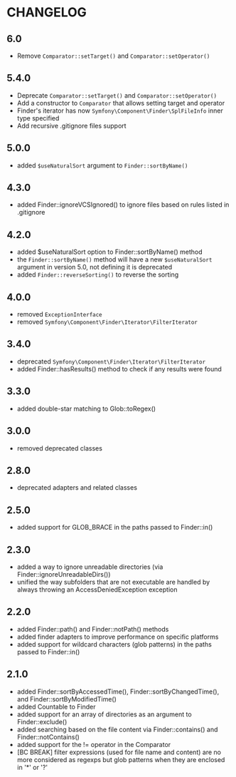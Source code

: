 # CHANGELOG

## 6.0

- Remove `Comparator::setTarget()` and `Comparator::setOperator()`

## 5.4.0

- Deprecate `Comparator::setTarget()` and `Comparator::setOperator()`
- Add a constructor to `Comparator` that allows setting target and operator
- Finder's iterator has now `Symfony\Component\Finder\SplFileInfo` inner type specified
- Add recursive .gitignore files support

## 5.0.0

- added `$useNaturalSort` argument to `Finder::sortByName()`

## 4.3.0

- added Finder::ignoreVCSIgnored() to ignore files based on rules listed in .gitignore

## 4.2.0

- added $useNaturalSort option to Finder::sortByName() method
- the `Finder::sortByName()` method will have a new `$useNaturalSort`
  argument in version 5.0, not defining it is deprecated
- added `Finder::reverseSorting()` to reverse the sorting

## 4.0.0

- removed `ExceptionInterface`
- removed `Symfony\Component\Finder\Iterator\FilterIterator`

## 3.4.0

- deprecated `Symfony\Component\Finder\Iterator\FilterIterator`
- added Finder::hasResults() method to check if any results were found

## 3.3.0

- added double-star matching to Glob::toRegex()

## 3.0.0

- removed deprecated classes

## 2.8.0

- deprecated adapters and related classes

## 2.5.0

- added support for GLOB_BRACE in the paths passed to Finder::in()

## 2.3.0

- added a way to ignore unreadable directories (via Finder::ignoreUnreadableDirs())
- unified the way subfolders that are not executable are handled by always throwing an AccessDeniedException exception

## 2.2.0

- added Finder::path() and Finder::notPath() methods
- added finder adapters to improve performance on specific platforms
- added support for wildcard characters (glob patterns) in the paths passed
  to Finder::in()

## 2.1.0

- added Finder::sortByAccessedTime(), Finder::sortByChangedTime(), and
  Finder::sortByModifiedTime()
- added Countable to Finder
- added support for an array of directories as an argument to
  Finder::exclude()
- added searching based on the file content via Finder::contains() and
  Finder::notContains()
- added support for the != operator in the Comparator
- [BC BREAK] filter expressions (used for file name and content) are no more
  considered as regexps but glob patterns when they are enclosed in '\*' or '?'
